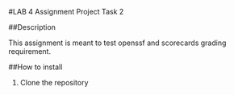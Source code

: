 #LAB 4 Assignment Project Task 2


##Description

This assignment is meant to test openssf and scorecards grading requirement.

##How to install

1. Clone the repository
